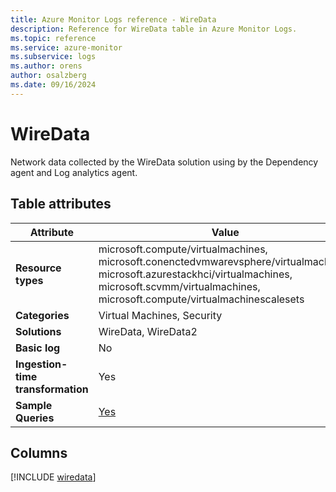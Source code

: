 ```yaml
---
title: Azure Monitor Logs reference - WireData
description: Reference for WireData table in Azure Monitor Logs.
ms.topic: reference
ms.service: azure-monitor
ms.subservice: logs
ms.author: orens
author: osalzberg
ms.date: 09/16/2024
---
```


# WireData

Network data collected by the WireData solution using by the Dependency agent and Log analytics agent.


## Table attributes

|Attribute|Value|
|---|---|
|**Resource types**|microsoft.compute/virtualmachines,<br>microsoft.conenctedvmwarevsphere/virtualmachines,<br>microsoft.azurestackhci/virtualmachines,<br>microsoft.scvmm/virtualmachines,<br>microsoft.compute/virtualmachinescalesets|
|**Categories**|Virtual Machines, Security|
|**Solutions**| WireData, WireData2|
|**Basic log**|No|
|**Ingestion-time transformation**|Yes|
|**Sample Queries**|[Yes](/azure/azure-monitor/reference/queries/wiredata)|



## Columns
  
[!INCLUDE [wiredata](~/reusable-content/ce-skilling/azure/includes/azure-monitor/reference/tables/wiredata-include.md)]

